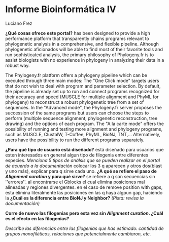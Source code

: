 # Informe Bioinformática IV
Luciano Frez

**¿Qué cosas ofrece este portal?** 
 has been designed to provide a high performance platform that transparently chains programs relevant to phylogenetic analysis in a comprehensive, and flexible pipeline. Although phylogenetic aficionados will be able to find most of their favorite tools and run sophisticated analysis, the primary philosophy of Phylogeny.fr is to assist biologists with no experience in phylogeny in analyzing their data in a robust way.
 
 The Phylogeny.fr platform offers a phylogeny pipeline which can be executed through three main modes:
The "One Click mode" targets users that do not wish to deal with program and parameter selection. By default, the pipeline is already set up to run and connect programs recognized for their accuracy and speed (MUSCLE for multiple alignment and PhyML for phylogeny) to reconstruct a robust phylogenetic tree from a set of sequences.
In the "Advanced mode", the Phylogeny.fr server proposes the succession of the same programs but users can choose the steps to perform (multiple sequence alignment, phylogenetic reconstruction, tree drawing) and the options of each program.
The "A la carte mode" offers the possibility of running and testing more alignment and phylogeny programs, such as MUSCLE, ClustalW, T-Coffee, PhyML, BioNJ, TNT,...
Alternatively, users have the possibility to run the different programs separately.

**¿Para qué tipo de usuario está diseñado?**
está diseñado para usuarios que esten interesados en general algun tipo de filogenia entre diferentes especies.
*Menciona 5 tipos de análsis que se pueden realizar en el portal de acuerdo a la documentación*
colocar los 3 q aparecen y otros dos(blast y uno más), explicar para q sirve cada uno.
**¿A qué se refiere el paso de *Alignment curation* y para qué sirve?**
se refiere a q son secuencias sin ''errores''. al encontrarse el Gblocks el cual elimina posiciones mal alineadas y regiones divergentes. en el caso de remove position with gaps, esta elimina literalmente las posiciones en las q haya algpun gap, haciendo la
**¿Cuál es la diferencia entre BioNJ y Neighbor?** *(Pista: revisa la documentación)*
 
**Corre de nuevo las filogenias pero esta vez sin *Alignment curation*. ¿Cuál es el efecto en las filogenias?**

*Describe las diferencias entre las filogenias que has estimado: cantidad de grupos monofiléticos, relaciones que potencialmente cambiaron, etc.*
